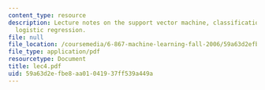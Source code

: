 ```yaml
---
content_type: resource
description: Lecture notes on the support vector machine, classification errors, regularization,
  logistic regression.
file: null
file_location: /coursemedia/6-867-machine-learning-fall-2006/59a63d2efbe8aa01041937ff539a449a_lec4.pdf
file_type: application/pdf
resourcetype: Document
title: lec4.pdf
uid: 59a63d2e-fbe8-aa01-0419-37ff539a449a
---
```

